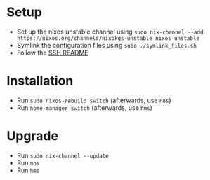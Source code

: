 # Setup

- Set up the nixos unstable channel using `sudo nix-channel --add https://nixos.org/channels/nixpkgs-unstable nixos-unstable`
- Symlink the configuration files using `sudo ./symlink_files.sh`
- Follow the [SSH README](./ssh/README.md)

# Installation

- Run `sudo nixos-rebuild switch` (afterwards, use `nos`)
- Run `home-manager switch` (afterwards, use `hms`)

# Upgrade

- Run `sudo nix-channel --update`
- Run `nos`
- Run `hms`
